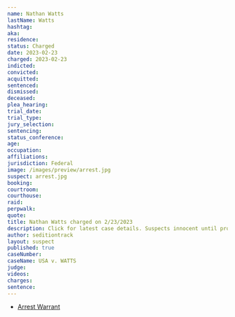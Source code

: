 ```yaml
---
name: Nathan Watts
lastName: Watts
hashtag: 
aka:
residence: 
status: Charged
date: 2023-02-23
charged: 2023-02-23
indicted:
convicted:
acquitted:
sentenced:
dismissed:
deceased:
plea_hearing:
trial_date:
trial_type:
jury_selection:
sentencing:
status_conference:
age:
occupation:
affiliations:
jurisdiction: Federal
image: /images/preview/arrest.jpg
suspect: arrest.jpg
booking:
courtroom:
courthouse:
raid:
perpwalk:
quote:
title: Nathan Watts charged on 2/23/2023
description: Click for latest case details. Suspects innocent until proven guilty.
author: seditiontrack
layout: suspect
published: true
caseNumber: 
caseName: USA v. WATTS
judge:
videos:
charges:
sentence:
---
```

- [Arrest Warrant](https://storage.courtlistener.com/recap/gov.uscourts.dcd.252474/gov.uscourts.dcd.252474.5.0.pdf)
